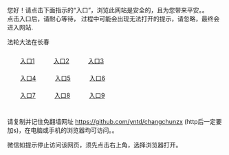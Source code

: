 您好！请点击下面指示的“入口”，浏览此网站是安全的，且为您带来平安。。 <br/>
点击入口后，请耐心等待， 过程中可能会出现无法打开的提示，请忽略，最终会进入网站. </br>

法轮大法在长春<br/>
<div style="padding:10px"><a style="margin:20px" target="_blank" href="https://d2zz03giycdrvi.cloudfront.net/2Qpsp?gvhuuzrk" id="ccLink1" rel="nofollow">入口1</a> <a target="_blank" style="margin:20px" href="https://d3c1lozk3uq3be.cloudfront.net/2Qpsp?utriwqq" id="ccLink2" rel="nofollow">入口2</a> <a style="margin:20px" target="_blank" href="https://d1ijd5n2jwzfpo.cloudfront.net/2Qpsp?ivrkmilq" id="ccLink3" rel="nofollow">入口3</a></div>

<div style="padding:10px" ><a style="margin:20px" target="_blank" href="https://d2zz03giycdrvi.cloudfront.net/2Qpsp?gvhuuzrk" id="ccLink4" rel="nofollow">入口4</a> <a style="margin:20px" href="https://d3c1lozk3uq3be.cloudfront.net/2Qpsp?utriwqq" target="_blank" id="ccLink5" rel="nofollow">入口5</a> <a style="margin:20px" href="https://d1ijd5n2jwzfpo.cloudfront.net/2Qpsp?ivrkmilq" target="_blank" id="ccLink6" rel="nofollow">入口6</a></div>

<div style="padding:10px"><a style="margin:20px" target="_blank" href="https://d2zz03giycdrvi.cloudfront.net/2Qpsp?gvhuuzrk" id="ccLink7" rel="nofollow">入口7</a> <a style="margin:20px" href="https://d3c1lozk3uq3be.cloudfront.net/2Qpsp?utriwqq" target="_blank" id="ccLink8" rel="nofollow">入口8</a> <a style="margin:20px" target="_blank" href="https://d1ijd5n2jwzfpo.cloudfront.net/2Qpsp?ivrkmilq" id="ccLink9" rel="nofollow">入口9</a></div>

<br/>



请复制并记住免翻墙网址 https://github.com/yntd/changchunzx (http后一定要加s)，在电脑或手机的浏览器均可访问。。<br/>

微信如提示停止访问该网页，须先点击右上角，选择浏览器打开。
